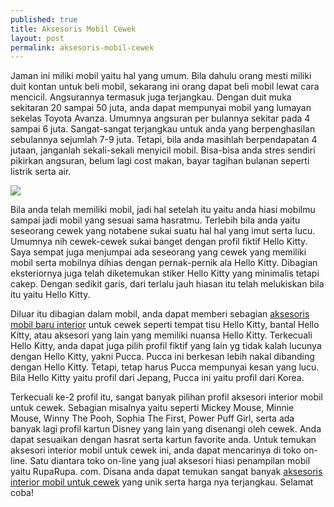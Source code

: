 ```yaml
---
published: true
title: Aksesoris Mobil Cewek 
layout: post
permalink: aksesoris-mobil-cewek
---
```

Jaman ini miliki mobil yaitu hal yang umum. Bila dahulu orang mesti miliki duit kontan untuk beli mobil, sekarang ini orang dapat beli mobil lewat cara mencicil. Angsurannya termasuk juga terjangkau. Dengan duit muka sekitaran 20 sampai 50 juta, anda dapat mempunyai mobil yang lumayan sekelas Toyota Avanza. Umumnya angsuran per bulannya sekitar pada 4 sampai 6 juta. Sangat-sangat terjangkau untuk anda yang berpenghasilan sebulannya sejumlah 7-9 juta. Tetapi, bila anda masihlah berpendapatan 4 jutaan, janganlah sekali-sekali menyicil mobil. Bisa-bisa anda stres sendiri pikirkan angsuran, belum lagi cost makan, bayar tagihan bulanan seperti listrik serta air. 

<img src="https://www.sanrio.com/media/W1siZiIsIjIwMTYvMDYvMTMvMTQvMTEvNDAvMTQvY2hhcmFjdGVyX2Jhbm5lcl9oZWxsb2tpdHR5LnBuZyJdXQ/character_banner_hellokitty.png?sha=95006e8644727395">

Bila anda telah memiliki mobil, jadi hal setelah itu yaitu anda hiasi mobilmu sampai jadi mobil yang sesuai sama hasratmu. Terlebih bila anda yaitu seseorang cewek yang notabene sukai suatu hal hal yang imut serta lucu. Umumnya nih cewek-cewek sukai banget dengan profil fiktif Hello Kitty. Saya sempat juga menjumpai ada seseorang yang cewek yang memiliki mobil serta mobilnya dihias dengan pernak-pernik ala Hello Kitty. Dibagian eksteriornya juga telah diketemukan stiker Hello Kitty yang minimalis tetapi cakep. Dengan sedikit garis, dari terlalu jauh hiasan itu telah melukiskan bila itu yaitu Hello Kitty. 

Diluar itu dibagian dalam mobil, anda dapat memberi sebagian <a href="https://www.ruparupa.com/otomotif/aksesoris-mobil-motor/aksesoris-interior-mobil.html">aksesoris mobil baru interior</a> untuk cewek seperti tempat tisu Hello Kitty, bantal Hello Kitty, atau aksesori yang lain yang memiliki nuansa Hello Kitty. Terkecuali Hello Kitty, anda dapat juga pilih profil fiktif yang lain yg tidak kalah lucunya dengan Hello Kitty, yakni Pucca. Pucca ini berkesan lebih nakal dibanding dengan Hello Kitty. Tetapi, tetap harus Pucca mempunyai kesan yang lucu. Bila Hello Kitty yaitu profil dari Jepang, Pucca ini yaitu profil dari Korea. 

Terkecuali ke-2 profil itu, sangat banyak pilihan profil aksesori interior mobil untuk cewek. Sebagian misalnya yaitu seperti Mickey Mouse, Minnie Mouse, Winny The Pooh, Sophia The First, Power Puff Girl, serta ada banyak lagi profil kartun Disney yang lain yang disenangi oleh cewek. Anda dapat sesuaikan dengan hasrat serta kartun favorite anda. Untuk temukan aksesori interior mobil untuk cewek ini, anda dapat mencarinya di toko on-line. Satu diantara toko on-line yang jual aksesori hiasi penampilan mobil yaitu RupaRupa. com. Disana anda dapat temukan sangat banyak <a href="https://audiojungle.net/user/jasmine77">aksesoris interior mobil untuk cewek</a> yang unik serta harga nya terjangkau. Selamat coba!